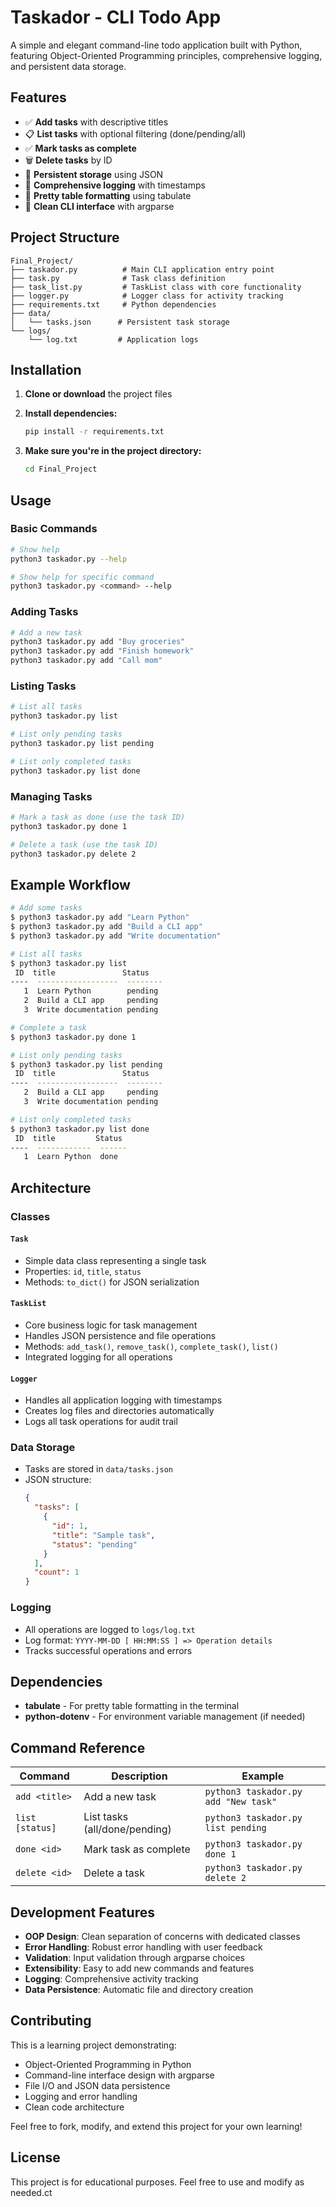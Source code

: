 # Taskador - CLI Todo App

A simple and elegant command-line todo application built with Python, featuring Object-Oriented Programming principles, comprehensive logging, and persistent data storage.

## Features

- ✅ **Add tasks** with descriptive titles
- 📋 **List tasks** with optional filtering (done/pending/all)
- ✅ **Mark tasks as complete**
- 🗑️ **Delete tasks** by ID
- 💾 **Persistent storage** using JSON
- 📝 **Comprehensive logging** with timestamps
- 🎨 **Pretty table formatting** using tabulate
- 🔧 **Clean CLI interface** with argparse

## Project Structure

```
Final_Project/
├── taskador.py          # Main CLI application entry point
├── task.py              # Task class definition
├── task_list.py         # TaskList class with core functionality
├── logger.py            # Logger class for activity tracking
├── requirements.txt     # Python dependencies
├── data/
│   └── tasks.json      # Persistent task storage
└── logs/
    └── log.txt         # Application logs
```

## Installation

1. **Clone or download** the project files

2. **Install dependencies:**
   ```bash
   pip install -r requirements.txt
   ```

3. **Make sure you're in the project directory:**
   ```bash
   cd Final_Project
   ```

## Usage

### Basic Commands

```bash
# Show help
python3 taskador.py --help

# Show help for specific command
python3 taskador.py <command> --help
```

### Adding Tasks

```bash
# Add a new task
python3 taskador.py add "Buy groceries"
python3 taskador.py add "Finish homework"
python3 taskador.py add "Call mom"
```

### Listing Tasks

```bash
# List all tasks
python3 taskador.py list

# List only pending tasks
python3 taskador.py list pending

# List only completed tasks
python3 taskador.py list done
```

### Managing Tasks

```bash
# Mark a task as done (use the task ID)
python3 taskador.py done 1

# Delete a task (use the task ID)
python3 taskador.py delete 2
```

## Example Workflow

```bash
# Add some tasks
$ python3 taskador.py add "Learn Python"
$ python3 taskador.py add "Build a CLI app"
$ python3 taskador.py add "Write documentation"

# List all tasks
$ python3 taskador.py list
 ID  title               Status
----  ------------------  --------
   1  Learn Python        pending
   2  Build a CLI app     pending
   3  Write documentation pending

# Complete a task
$ python3 taskador.py done 1

# List only pending tasks
$ python3 taskador.py list pending
 ID  title               Status
----  ------------------  --------
   2  Build a CLI app     pending
   3  Write documentation pending

# List only completed tasks
$ python3 taskador.py list done
 ID  title         Status
----  ------------  ------
   1  Learn Python  done
```

## Architecture

### Classes

#### `Task`
- Simple data class representing a single task
- Properties: `id`, `title`, `status`
- Methods: `to_dict()` for JSON serialization

#### `TaskList`
- Core business logic for task management
- Handles JSON persistence and file operations
- Methods: `add_task()`, `remove_task()`, `complete_task()`, `list()`
- Integrated logging for all operations

#### `Logger`
- Handles all application logging with timestamps
- Creates log files and directories automatically
- Logs all task operations for audit trail

### Data Storage

- Tasks are stored in `data/tasks.json`
- JSON structure:
  ```json
  {
    "tasks": [
      {
        "id": 1,
        "title": "Sample task",
        "status": "pending"
      }
    ],
    "count": 1
  }
  ```

### Logging

- All operations are logged to `logs/log.txt`
- Log format: `YYYY-MM-DD [ HH:MM:SS ] => Operation details`
- Tracks successful operations and errors

## Dependencies

- **tabulate** - For pretty table formatting in the terminal
- **python-dotenv** - For environment variable management (if needed)

## Command Reference

| Command | Description | Example |
|---------|-------------|---------|
| `add <title>` | Add a new task | `python3 taskador.py add "New task"` |
| `list [status]` | List tasks (all/done/pending) | `python3 taskador.py list pending` |
| `done <id>` | Mark task as complete | `python3 taskador.py done 1` |
| `delete <id>` | Delete a task | `python3 taskador.py delete 2` |

## Development Features

- **OOP Design**: Clean separation of concerns with dedicated classes
- **Error Handling**: Robust error handling with user feedback
- **Validation**: Input validation through argparse choices
- **Extensibility**: Easy to add new commands and features
- **Logging**: Comprehensive activity tracking
- **Data Persistence**: Automatic file and directory creation

## Contributing

This is a learning project demonstrating:
- Object-Oriented Programming in Python
- Command-line interface design with argparse
- File I/O and JSON data persistence
- Logging and error handling
- Clean code architecture

Feel free to fork, modify, and extend this project for your own learning!

## License

This project is for educational purposes. Feel free to use and modify as needed.ct